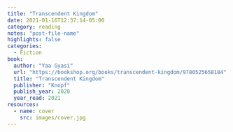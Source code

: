 ```yaml
---
title: "Transcendent Kingdom"
date: 2021-01-16T12:37:14-05:00
category: reading
notes: "post-file-name"
highlights: false
categories:
  - Fiction
book:
  author: "Yaa Gyasi"
  url: "https://bookshop.org/books/transcendent-kingdom/9780525658184"
  title: "Transcendent Kingdom"
  publisher: "Knopf"
  publish_year: 2020 
  year_read: 2021
resources:
  - name: cover
    src: images/cover.jpg
---
```


